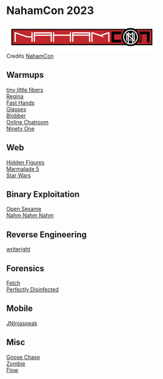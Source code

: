 # NahamCon 2023

![sdfsdf](naham_banner.png)
<br/>Credits [NahamCon](https://www.nahamcon.com/)

## Warmups

[tiny little fibers](warmups/tiny_little_fibers/README.md)\
[Regina](warmups/regina/README.md)\
[Fast Hands](warmups/fast_hands/README.md)\
[Glasses](warmups/glasses/README.md)\
[Blobber](warmups/blobber/README.md)\
[Online Chatroom](warmups/online_chatroom/README.md)\
[Ninety One](warmups/ninety_one/README.md)

## Web

[Hidden Figures](web/hidden_figures/README.md)\
[Marmalade 5](web/marmalade5/README.md)\
[Star Wars](web/star_wars/README.md)

## Binary Exploitation

[Open Sesame](pwn/open_sesame/README.md)\
[Nahm Nahm Nahm](pwn/nahmnahmnahm/README.md)

## Reverse Engineering 

[writeright](rev/writeright/README.md)

## Forensics

[Fetch](forensics/fetch/README.md)\
[Perfectly Disinfected](forensics/perfectly_disinfected/README.md)

## Mobile

[JNInjaspeak](mobile/jninjaspeak/README.md)

## Misc

[Goose Chase](misc/goose_chase/README.md)\
[Zombie](misc/zombie/README.md)\
[Flow](misc/flow/README.md)